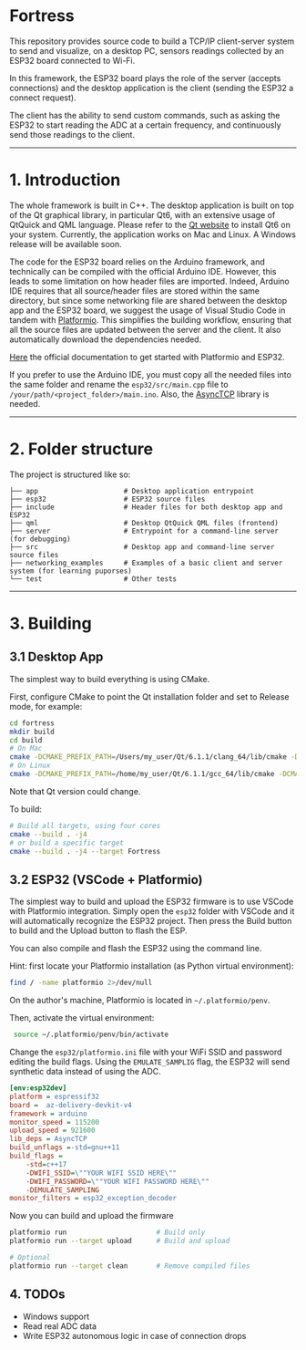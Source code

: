 # Fortress

This repository provides source code to build a TCP/IP client-server system to send and visualize, on a desktop PC,
sensors readings collected by an ESP32 board connected to Wi-Fi.

In this framework, the ESP32 board plays the role of the server (accepts connections) and the desktop application
is the client (sending the ESP32 a connect request). 

The client has the ability to send custom commands, such as asking
the ESP32 to start reading the ADC at a certain frequency, and continuously send those readings to the client.

---
# 1. Introduction
The whole framework is built in C++. The desktop application is built on top of the Qt graphical library, 
in particular Qt6, with an extensive usage of QtQuick and QML language. Please refer to the [Qt website](https://www.qt.io)
to install Qt6 on your system. Currently, the application works on Mac and Linux. A Windows release will be available soon.

The code for the ESP32 board relies on the Arduino framework, and technically can be compiled with the official Arduino IDE.
However, this leads to some limitation on how header files are imported. Indeed, Arduino IDE requires that all source/header
files are stored within the same directory, but since some networking file are shared between the desktop app and the ESP32 board,
we suggest the usage of Visual Studio Code in tandem with [Platformio](https://platformio.org/platformio-ide).
This simplifies the building workflow, ensuring that all the source files are updated between the server and the client.
It also automatically download the dependencies needed.

[Here](https://docs.platformio.org/en/latest/tutorials/espressif32/arduino_debugging_unit_testing.html)
the official documentation to get started with Platformio and ESP32.

If you prefer to use the Arduino IDE, you must copy all the needed files into the same folder and rename the 
`esp32/src/main.cpp` file to `/your/path/<project_folder>/main.ino`. 
Also, the [AsyncTCP](https://github.com/me-no-dev/AsyncTCP) library is needed.


---
# 2. Folder structure

The project is structured like so:
```
├── app                     # Desktop application entrypoint
├── esp32                   # ESP32 source files
├── include                 # Header files for both desktop app and ESP32
├── qml                     # Desktop QtQuick QML files (frontend)
├── server                  # Entrypoint for a command-line server (for debugging)
├── src                     # Desktop app and command-line server source files 
├── networking_examples     # Examples of a basic client and server system (for learning puporses)
└── test                    # Other tests
```

---
# 3. Building
## 3.1 Desktop App
The simplest way to build everything is using CMake.

First, configure CMake to point the Qt installation folder and set to Release mode, for example:

```bash
cd fortress
mkdir build
cd build
# On Mac
cmake -DCMAKE_PREFIX_PATH=/Users/my_user/Qt/6.1.1/clang_64/lib/cmake -DCMAKE_BUILD_TYPE=Release ../
# On Linux
cmake -DCMAKE_PREFIX_PATH=/home/my_user/Qt/6.1.1/gcc_64/lib/cmake -DCMAKE_BUILD_TYPE=Release ../
```

Note that Qt version could change.

To build:

```bash
# Build all targets, using four cores
cmake --build . -j4
# or build a specific target
cmake --build . -j4 --target Fortress
```

## 3.2 ESP32 (VSCode + Platformio)

The simplest way to build and upload the ESP32 firmware is to use VSCode with Platformio integration.
Simply open the `esp32` folder with VSCode and it will automatically recognize the ESP32 project. Then press the Build button
to build and the Upload button to flash the ESP.

You can also compile and flash the ESP32 using the command line.

Hint: first locate your Platformio installation (as Python virtual environment):
```bash
find / -name platformio 2>/dev/null
```

On the author's machine, Platformio is located in `~/.platformio/penv`.

Then, activate the virtual environment:

```bash
 source ~/.platformio/penv/bin/activate
```

Change the `esp32/platformio.ini` file with your WiFi SSID and password editing the build flags.
Using the `EMULATE_SAMPLIG` flag, the ESP32
will send synthetic data instead of using the ADC.

```ini
[env:esp32dev]
platform = espressif32
board =  az-delivery-devkit-v4
framework = arduino
monitor_speed = 115200
upload_speed = 921600
lib_deps = AsyncTCP
build_unflags =-std=gnu++11
build_flags =
    -std=c++17
    -DWIFI_SSID=\""YOUR WIFI SSID HERE\""
    -DWIFI_PASSWORD=\""YOUR WIFI PASSWORD HERE\""
    -DEMULATE_SAMPLING
monitor_filters = esp32_exception_decoder
```

Now you can build and upload the firmware
```bash
platformio run                      # Build only
platformio run --target upload      # Build and upload

# Optional
platformio run --target clean       # Remove compiled files
```


## 4. TODOs
- Windows support
- Read real ADC data
- Write ESP32 autonomous logic in case of connection drops
